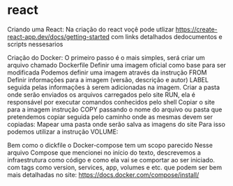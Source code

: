 # react
Criando uma React:
Na criação do react voçê pode utlizar https://create-react-app.dev/docs/getting-started com links detalhados dedocumentos e scripts nessesarios 

Criação do Docker:
O primeiro passo é o mais simples, será criar um arquivo chamado Dockerfile
Definir uma imagem oficial como base para ser modificada Podemos definir uma imagem através da instrução FROM
Definir informações para a imagem (versão, descrição e autor) LABEL seguida pelas informações à serem adicionadas na imagem.
Criar a pasta onde serão enviados os arquivos carregados pelo site RUN, ela é responsável por executar comandos conhecidos pelo shell
Copiar o site para a imagem instrução COPY passando o nome do arquivo ou pasta que pretendemos copiar seguida pelo caminho onde as mesmas devem ser copiadas:
Mapear uma pasta onde serão salva as imagens do site
Para isso podemos utilizar a instrução VOLUME:

Bem como o dickfile o Docker-compose tem um scopo parecido Nesse arquivo Compose que mencionei no início do texto, descrevemos a infraestrutura como código e como ela vai se comportar ao ser iniciado.
com tags como version, services, app, volumes e etc. que podem ser bem mais detalhadas no site: https://docs.docker.com/compose/install/

